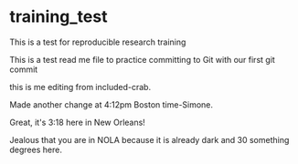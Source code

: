 # training_test
This is a test for reproducible research training

This is a test read me file to practice committing to Git with our first git commit

this is me editing from included-crab.

Made another change at 4:12pm Boston time-Simone. 

Great, it's 3:18 here in New Orleans!

Jealous that you are in NOLA because it is already dark and 30 something degrees here. 